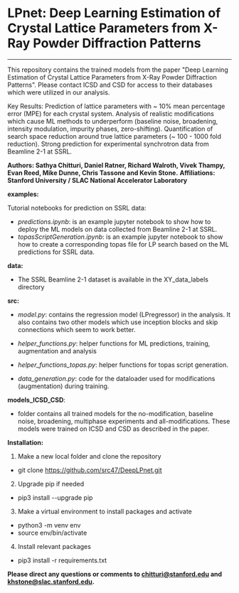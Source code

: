 # LPnet: Deep Learning Estimation of Crystal Lattice Parameters from X-Ray Powder Diffraction Patterns

-----------------------------------------------------------------------------------------------------------------------------------------------------------------
This repository contains the trained models from the paper "Deep Learning Estimation of Crystal Lattice Parameters from X-Ray Powder Diffraction Patterns". Please contact ICSD and CSD for access to their databases which were utilized in our analysis. 

Key Results: Prediction of lattice parameters with ~ 10% mean percentage error (MPE) for each crystal system. Analysis of realistic modifications which cause ML methods to underperform (baseline noise, broadening, intensity modulation, impurity phases, zero-shifting). Quantification of search space reduction around true lattice parameters (~ 100 - 1000 fold reduction). Strong prediction for experimental synchrotron data from Beamline 2-1 at SSRL. 

**Authors: Sathya Chitturi, Daniel Ratner, Richard Walroth, Vivek Thampy, Evan Reed, Mike Dunne, Chris Tassone and Kevin Stone.**
**Affiliations: Stanford University / SLAC National Accelerator Laboratory**

**examples:** 

Tutorial notebooks for prediction on SSRL data: 

* *predictions.ipynb*: is an example jupyter notebook to show how to deploy the ML models on data collected from Beamline 2-1 at SSRL. 
* *topasScriptGeneration.ipynb*: is an example jupyter notebook to show how to create a corresponding topas file for LP search based on the ML predictions for SSRL data. 

**data:** 

* The SSRL Beamline 2-1 dataset is available in the XY_data_labels directory 

**src:** 

* *model.py*: contains the regression model (LPregressor) in the analysis. It also contains two other models which use inception blocks and skip connections which seem to work better. 

* *helper_functions.py*: helper functions for ML predictions, training, augmentation and analysis
* *helper_functions_topas.py*: helper functions for topas script generation. 

* *data_generation.py*: code for the dataloader used for modifications (augmentation) during training.

**models_ICSD_CSD**: 

* folder contains all trained models for the no-modification, baseline noise, broadening, multiphase experiments and all-modifications. These models were trained on ICSD and CSD as described in the paper. 

**Installation:** 

1) Make a new local folder and clone the repository

* git clone https://github.com/src47/DeepLPnet.git

2) Upgrade pip if needed

* pip3 install --upgrade pip

3) Make a virtual environment to install packages and activate 

* python3 -m venv env 
* source env/bin/activate

4) Install relevant packages

* pip3 install -r requirements.txt

**Please direct any questions or comments to chitturi@stanford.edu and khstone@slac.stanford.edu.** 

